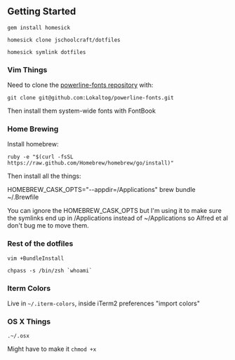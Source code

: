 ## Getting Started

    gem install homesick

    homesick clone jschoolcraft/dotfiles

    homesick symlink dotfiles

### Vim Things

Need to clone the [powerline-fonts repository](https://github.com/Lokaltog/powerline-fonts) with:

    git clone git@github.com:Lokaltog/powerline-fonts.git

Then install them system-wide fonts with FontBook

### Home Brewing

Install homebrew:

    ruby -e "$(curl -fsSL https://raw.github.com/Homebrew/homebrew/go/install)"

Then install all the things:

HOMEBREW_CASK_OPTS="--appdir=/Applications" brew bundle ~/.Brewfile

You can ignore the HOMEBREW_CASK_OPTS but I'm using it to make sure the symlinks end up in /Applications instead of ~/Applications so Alfred et al don't bug me to move them.

### Rest of the dotfiles

    vim +BundleInstall

    chpass -s /bin/zsh `whoami`

### Iterm Colors

Live in `~/.iterm-colors`, inside iTerm2 preferences "import colors"

### OS X Things

    .~/.osx

Might have to make it `chmod +x`
